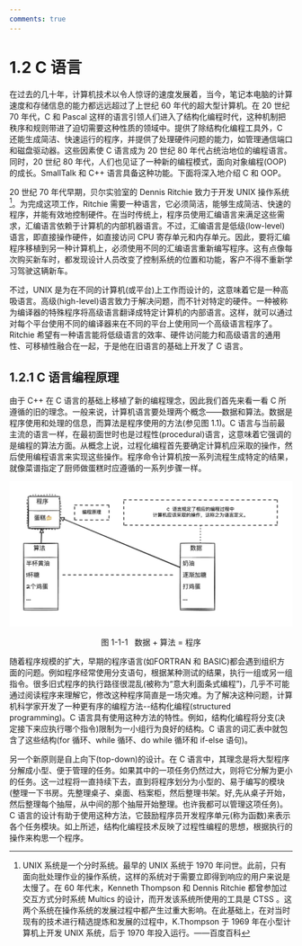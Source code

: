```yaml
---
comments: true
---
```


# 1.2 C 语言

在过去的几十年，计算机技术以令人惊讶的速度发展着，当今，笔记本电脑的计算速度和存储信息的能力都远远超过了上世纪 60 年代的超大型计算机。在 20 世纪 70 年代，C 和 Pascal 这样的语言引领人们进入了结构化编程时代，这种机制把秩序和规则带进了迫切需要这种性质的领域中。提供了除结构化编程工具外，C 还能生成简洁、快速运行的程序，并提供了处理硬件问题的能力，如管理通信端口和磁盘驱动器。这些因素使 C 语言成为 20 世纪 80 年代占统治地位的编程语言。同时，20 世纪 80 年代，人们也见证了一种新的编程模式，面向对象编程(OOP)的成长。SmallTalk 和 C++ 语言具备这种功能。下面将深入地介绍 C 和 OOP。

20 世纪 70 年代早期，贝尔实验室的 Dennis Ritchie 致力于开发 UNIX 操作系统[^1]。为完成这项工作，Ritchie 需要一种语言，它必须简洁，能够生成简洁、快速的程序，并能有效地控制硬件。在当时传统上，程序员使用汇编语言来满足这些需求，汇编语言依赖于计算机的内部机器语言。不过，汇编语言是低级(low-level)语言，即直接操作硬件，如直接访问 CPU 寄存单元和内存单元。因此，要将汇编程序移植到另一种计算机上，必须使用不同的汇编语言重新编写程序。这有点像每次购买新车时，都发现设计人员改变了控制系统的位置和功能，客户不得不重新学习驾驶这辆新车。

不过，UNIX 是为在不同的计算机(或平台)上工作而设计的，这意味着它是一种高吸语言。高级(high-level)语言致力于解决问题，而不针对特定的硬件。一种被称为编译器的特殊程序将高级语言翻译成特定计算机的内部语言。这样，就可以通过对每个平台使用不同的编译器来在不同的平台上使用同一个高级语言程序了。Ritchie 希望有一种语言能将低级语言的效率、硬件访问能力和高级语言的通用性、可移植性融合在一起，于是他在旧语言的基础上开发了 C 语言。

## 1.2.1 C 语言编程原理

由于 C++ 在 C 语言的基础上移植了新的编程理念，因此我们首先来看一看 C 所遵循的旧的理念。一般来说，计算机语言要处理两个概念——数据和算法。数据是程序使用和处理的信息，而算法是程序使用的方法(参见图 1.1)。C 语言与当前最主流的语言一样，在最初面世时也是过程性(procedural)语言，这意味着它强调的是编程的算法方面。从概念上说，过程化编程首先要确定计算机应采取的操作，然后使用编程语言来实现这些操作。程序命令计算机按一系列流程生成特定的结果，就像菜谱指定了厨师做蛋糕时应遵循的一系列步骤一样。

<div class="animation-figure" markdown>

![ProgramminIndex](image/1-1-1Program.jpg)

</div>

<p align="center"> 图 1-1-1 &nbsp; 数据 + 算法 = 程序 </p>

随着程序规模的扩大，早期的程序语言(如FORTRAN 和 BASIC)都会遇到组织方面的问题。例如程序经常使用分支语句，根据某种测试的结果，执行一组或另一组指令。很多旧式程序的执行路径很混乱(被称为“意大利面条式编程”)，几乎不可能通过阅读程序来理解它，修改这种程序简直是一场灾难。为了解决这种问题，计算机科学家开发了一种更有序的编程方法--结构化编程(structured programming)。C 语言具有使用这种方法的特性。例如，结构化编程将分支(决定接下来应执行哪个指令)限制为一小组行为良好的结构。C 语言的词汇表中就包含了这些结构(for 循环、while 循环、do while 循环和 if-else 语句)。

另一个新原则是自上向下(top-down)的设计。在 C 语言中，其理念是将大型程序分解成小型、便于管理的任务。如果其中的一项任务仍然过大，则将它分解为更小的任务。这一过程将一直持续下去，直到将程序划分为小型的、易于编写的模块(整理一下书房。先整理桌子、桌面、档案柜，然后整理书架。好,先从桌子开始，然后整理每个抽屉，从中间的那个抽屉开始整理。也许我都可以管理这项任务)。C 语言的设计有助于使用这种方法，它鼓励程序员开发程序单元(称为函数)来表示各个任务模块。如上所述，结构化编程技术反映了过程性编程的思想，根据执行的操作来构思一个程序。


[^1]: UNIX 系统是一个分时系统。最早的 UNIX 系统于 1970 年问世。此前，只有面向批处理作业的操作系统，这样的系统对于需要立即得到响应的用户来说是太慢了。在 60 年代末，Kenneth Thompson 和 Dennis Ritchie 都曾参加过交互方式分时系统 Multics 的设计，而开发该系统所使用的工具是 CTSS 。这两个系统在操作系统的发展过程中都产生过重大影响。在此基础上，在对当时现有的技术进行精选提炼和发展的过程中，K.Thompson 于 1969 年在小型计算机上开发 UNIX 系统，后于 1970 年投入运行。——百度百科